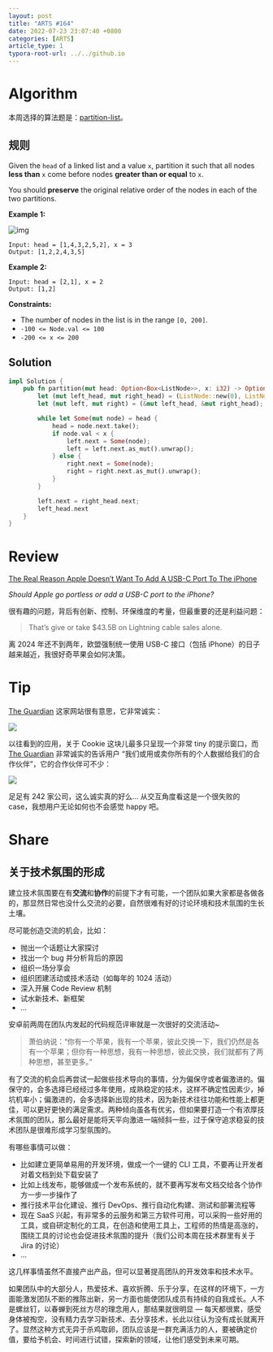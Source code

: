 ```yaml
---
layout: post
title: "ARTS #164"
date: 2022-07-23 23:07:40 +0800
categories: [ARTS]
article_type: 1
typora-root-url: ../../github.io
---
```



# Algorithm

本周选择的算法题是：[partition-list](https://leetcode.com/problems/partition-list/)。


## 规则

Given the `head` of a linked list and a value `x`, partition it such that all nodes **less than** `x` come before nodes **greater than or equal** to `x`.

You should **preserve** the original relative order of the nodes in each of the two partitions.

 

**Example 1:**

![img](https://assets.leetcode.com/uploads/2021/01/04/partition.jpg)

```
Input: head = [1,4,3,2,5,2], x = 3
Output: [1,2,2,4,3,5]
```

**Example 2:**

```
Input: head = [2,1], x = 2
Output: [1,2]
```

 

**Constraints:**

- The number of nodes in the list is in the range `[0, 200]`.
- `-100 <= Node.val <= 100`
- `-200 <= x <= 200`

## Solution

```rust
impl Solution {
    pub fn partition(mut head: Option<Box<ListNode>>, x: i32) -> Option<Box<ListNode>> {
        let (mut left_head, mut right_head) = (ListNode::new(0), ListNode::new(0));
        let (mut left, mut right) = (&mut left_head, &mut right_head);

        while let Some(mut node) = head {
            head = node.next.take();
            if node.val < x {
                left.next = Some(node);
                left = left.next.as_mut().unwrap();
            } else {
                right.next = Some(node);
                right = right.next.as_mut().unwrap();
            }
        }

        left.next = right_head.next;
        left_head.next
    }
}
```


# Review

[The Real Reason Apple Doesn’t Want To Add A USB-C Port To The iPhone](https://medium.com/swlh/the-real-reason-apple-doesnt-want-to-add-a-usb-c-port-to-the-iphone-91da3c9d4045)

*Should Apple go portless or add a USB-C port to the iPhone?*

很有趣的问题，背后有创新、控制、环保维度的考量，但最重要的还是利益问题：

> That’s give or take $43.5B on Lightning cable sales alone.

离 2024 年还不到两年，欧盟强制统一使用 USB-C 接口（包括 iPhone）的日子越来越近，我很好奇苹果会如何决策。

# Tip

[The Guardian](https://www.theguardian.com/) 这家网站很有意思，它非常诚实：

![](/assets/img/164-1.png)

以往看到的应用，关于 Cookie 这块儿最多只呈现一个非常 tiny 的提示窗口，而 [The Guardian](https://www.theguardian.com/) 非常诚实的告诉用户 “我们或用或卖你所有的个人数据给我们的合作伙伴”，它的合作伙伴可不少：

![](/assets/img/164-2.png)

足足有 242 家公司，这么诚实真的好么... 从交互角度看这是一个很失败的 case，我想用户无论如何也不会感觉 happy 吧。

# Share

## 关于技术氛围的形成

建立技术氛围要在有**交流**和**协作**的前提下才有可能，一个团队如果大家都是各做各的，那显然日常也没什么交流的必要，自然很难有好的讨论环境和技术氛围的生长土壤。

尽可能创造交流的机会，比如：

- 抛出一个话题让大家探讨
- 找出一个 bug 并分析背后的原因
- 组织一场分享会
- 组织团建活动或技术活动（如每年的 1024 活动）
- 深入开展 Code Review 机制
- 试水新技术、新框架
- ...

 安卓前两周在团队内发起的代码规范评审就是一次很好的交流活动~

> 萧伯纳说：“你有一个苹果，我有一个苹果，彼此交换一下，我们仍然是各有一个苹果；但你有一种思想，我有一种思想，彼此交换，我们就都有了两种思想，甚至更多。”

有了交流的机会后再尝试一起做些技术导向的事情，分为偏保守或者偏激进的。偏保守的，会多选择已经经过多年使用，成熟稳定的技术，这样不确定性因素少，掉坑机率小；偏激进的，会多选择新出现的技术，因为新技术往往功能和性能上都更佳，可以更好更快的满足需求。两种倾向虽各有优劣，但如果要打造一个有浓厚技术氛围的团队，那么最好是能将天平向激进一端倾斜一些，过于保守追求稳妥的技术团队是很难形成学习型氛围的。

有哪些事情可以做：

- 比如建立更简单易用的开发环境，做成一个一键的 CLI 工具，不要再让开发者对着文档到处下载安装了
- 比如上线发布，能够做成一个发布系统的，就不要再写发布文档交给各个协作方一步一步操作了
- 推行技术平台化建设、推行 DevOps、推行自动化构建、测试和部署流程等
- 现在 SaaS 兴起，有非常多的云服务和第三方软件可用，可以采购一些好用的工具，或自研定制化的工具，在创造和使用工具上，工程师的热情是高涨的，围绕工具的讨论也会促进技术氛围的提升（我们公司本周在技术群里有关于 Jira 的讨论）
- ...

这几样事情虽然不直接产出产品，但可以显著提高团队的开发效率和技术水平。

如果团队中的大部分人，热爱技术、喜欢折腾、乐于分享，在这样的环境下，一方面能激发团队不断的推陈出新，另一方面也能使团队成员有持续的自我成长。人不是螺丝钉，以春蝉到死丝方尽的理念用人，那结果就很明显 — 每天都很累，感受身体被掏空，没有精力去学习新技术、去分享技术，长此以往认为没有成长就离开了。显然这种方式无异于杀鸡取卵，团队应该是一群充满活力的人，要被确定价值，要给予机会、时间进行试错，探索新的领域，让他们感受到未来可期。

